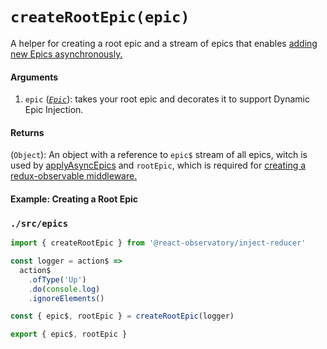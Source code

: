 # `createRootEpic(epic)`

A helper for creating a root epic and a stream of epics that enables [adding new Epics asynchronously.](https://redux-observable.js.org/docs/recipes/AddingNewEpicsAsynchronously.html)

#### Arguments

1. `epic` (*[`Epic`](https://redux-observable.js.org/docs/basics/Epics.html)*): takes your root epic and decorates it to support Dynamic Epic Injection.

#### Returns

(`Object`): An object with a reference to `epic$` stream of all epics, witch is used by [applyAsyncEpics](/docs/API-Reference/applyAsyncEpics.md) and `rootEpic`, which is required for [creating a redux-observable middleware.](https://redux-observable.js.org/docs/basics/SettingUpTheMiddleware.html)

#### Example: Creating a Root Epic

### `./src/epics`

```js
import { createRootEpic } from '@react-observatory/inject-reducer'

const logger = action$ =>
  action$
    .ofType('Up')
    .do(console.log)
    .ignoreElements()

const { epic$, rootEpic } = createRootEpic(logger)

export { epic$, rootEpic }
```


